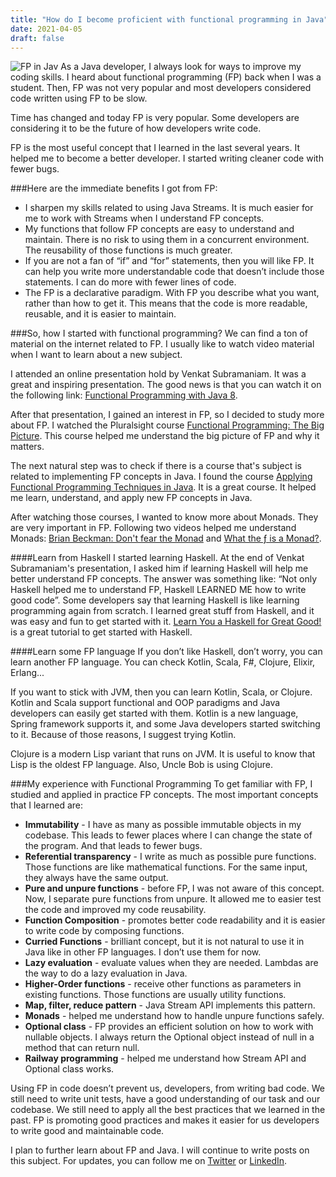 ```yaml
---
title: "How do I become proficient with functional programming in Java"
date: 2021-04-05
draft: false
---
```


![FP in Jav](https://dev-to-uploads.s3.amazonaws.com/uploads/articles/sgzmn4ha3ks4ov0f17or.png)
As a Java developer, I always look for ways to improve my coding skills. I heard about functional programming (FP) back when I was a student. Then, FP was not very popular and most developers considered code written using FP to be slow.

Time has changed and today FP is very popular. Some developers are considering it to be the future of how developers write code.

FP is the most useful concept that I learned in the last several years. It helped me to become a better developer. I started writing cleaner code with fewer bugs.

###Here are the immediate benefits I got from FP:

- I sharpen my skills related to using Java Streams. It is much easier for me to work with Streams when I understand FP concepts.
- My functions that follow FP concepts are easy to understand and maintain. There is no risk to using them in a concurrent environment. The reusability of those functions is much greater.
- If you are not a fan of “if” and “for” statements, then you will like FP. It can help you write more understandable code that doesn’t include those statements. I can do more with fewer lines of code.
- The FP is a declarative paradigm. With FP you describe what you want, rather than how to get it. This means that the code is more readable, reusable, and it is easier to maintain.

###So, how I started with functional programming?
We can find a ton of material on the internet related to FP. I usually like to watch video material when I want to learn about a new subject.

I attended an online presentation hold by Venkat Subramaniam. It was a great and inspiring presentation. The good news is that you can watch it on the following link: [Functional Programming with Java 8](https://www.youtube.com/watch?v=15X0qFtBqiQ&t=135s).

After that presentation, I gained an interest in FP, so I decided to study more about FP. I watched the Pluralsight course [Functional Programming: The Big Picture](https://www.pluralsight.com/courses/functional-programming-big-picture). This course helped me understand the big picture of FP and why it matters.

The next natural step was to check if there is a course that's subject is related to implementing FP concepts in Java. I found the course [Applying Functional Programming Techniques in Java](https://www.pluralsight.com/courses/applying-functional-programming-techniques-java). It is a great course. It helped me learn, understand, and apply new FP concepts in Java.

After watching those courses, I wanted to know more about Monads. They are very important in FP. Following two videos helped me understand Monads: [Brian Beckman: Don't fear the Monad](https://www.youtube.com/watch?v=ZhuHCtR3xq8&t=14s) and [What the ƒ is a Monad?](https://youtu.be/OSuu8zBBNAA).

####Learn from Haskell
I started learning Haskell. At the end of Venkat Subramaniam's presentation, I asked him if learning Haskell will help me better understand FP concepts. The answer was something like: “Not only Haskell helped me to understand FP, Haskell LEARNED ME how to write good code”. Some developers say that learning Haskell is like learning programming again from scratch. I learned great stuff from Haskell, and it was easy and fun to get started with it. [Learn You a Haskell for Great Good!](http://learnyouahaskell.com/chapters) is a great tutorial to get started with Haskell.



####Learn some FP language
If you don’t like Haskell, don’t worry, you can learn another FP language. You can check Kotlin, Scala, F#, Clojure, Elixir, Erlang...

If you want to stick with JVM, then you can learn Kotlin, Scala, or Clojure. Kotlin and Scala support functional and OOP paradigms and Java developers can easily get started with them. Kotlin is a new language, Spring framework supports it, and some Java developers started switching to it. Because of those reasons, I suggest trying Kotlin.

Clojure is a modern Lisp variant that runs on JVM. It is useful to know that Lisp is the oldest FP language. Also, Uncle Bob is using Clojure.

###My experience with Functional Programming
To get familiar with FP, I studied and applied in practice FP concepts. The most important concepts that I learned are:

- **Immutability** - I have as many as possible immutable objects in my codebase. This leads to fewer places where I can change the state of the program. And that leads to fewer bugs.
- **Referential transparency** - I write as much as possible pure functions. Those functions are like mathematical functions. For the same input, they always have the same output.
- **Pure and unpure functions** - before FP, I was not aware of this concept. Now, I separate pure functions from unpure. It allowed me to easier test the code and improved my code reusability.
- **Function Composition** - promotes better code readability and it is easier to write code by composing functions.
- **Curried Functions** - brilliant concept, but it is not natural to use it in Java like in other FP languages. I don’t use them for now.
- **Lazy evaluation** - evaluate values when they are needed. Lambdas are the way to do a lazy evaluation in Java.
- **Higher-Order functions** - receive other functions as parameters in existing functions. Those functions are usually utility functions.
- **Map, filter, reduce pattern** - Java Stream API implements this pattern.
- **Monads** - helped me understand how to handle unpure functions safely.
- **Optional class** - FP provides an efficient solution on how to work with nullable objects. I always return the Optional object instead of null in a method that can return null.
- **Railway programming** - helped me understand how Stream API and Optional class works.

Using FP in code doesn’t prevent us, developers, from writing bad code. We still need to write unit tests, have a good understanding of our task and our codebase. We still need to apply all the best practices that we learned in the past. FP is promoting good practices and makes it easier for us developers to write good and maintainable code.

I plan to further learn about FP and Java. I will continue to write posts on this subject. For updates, you can follow me on [Twitter](https://twitter.com/mare_milenkovic) or [LinkedIn](https://www.linkedin.com/in/marko-milenkovic-48320b59/).
